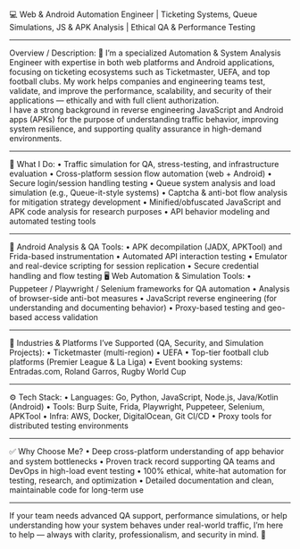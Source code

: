 💻 Web & Android Automation Engineer | Ticketing Systems, Queue Simulations, JS & APK Analysis | Ethical QA & Performance Testing
________________________________________
Overview / Description:
🚀 I’m a specialized Automation & System Analysis Engineer with expertise in both web platforms and Android applications, focusing on ticketing ecosystems such as Ticketmaster, UEFA, and top football clubs. My work helps companies and engineering teams test, validate, and improve the performance, scalability, and security of their applications — ethically and with full client authorization. <br/>
I have a strong background in reverse engineering JavaScript and Android apps (APKs) for the purpose of understanding traffic behavior, improving system resilience, and supporting quality assurance in high-demand environments.
________________________________________
🔧 What I Do:
•	Traffic simulation for QA, stress-testing, and infrastructure evaluation
•	Cross-platform session flow automation (web + Android)
•	Secure login/session handling testing
•	Queue system analysis and load simulation (e.g., Queue-it-style systems)
•	Captcha & anti-bot flow analysis for mitigation strategy development
•	Minified/obfuscated JavaScript and APK code analysis for research purposes
•	API behavior modeling and automated testing tools
________________________________________
📱 Android Analysis & QA Tools:
•	APK decompilation (JADX, APKTool) and Frida-based instrumentation
•	Automated API interaction testing
•	Emulator and real-device scripting for session replication
•	Secure credential handling and flow testing
🖥️ Web Automation & Simulation Tools:
•	Puppeteer / Playwright / Selenium frameworks for QA automation
•	Analysis of browser-side anti-bot measures
•	JavaScript reverse engineering (for understanding and documenting behavior)
•	Proxy-based testing and geo-based access validation
________________________________________
🎯 Industries & Platforms I’ve Supported (QA, Security, and Simulation Projects):
•	Ticketmaster (multi-region)
•	UEFA
•	Top-tier football club platforms (Premier League & La Liga)
•	Event booking systems: Entradas.com, Roland Garros, Rugby World Cup
________________________________________
⚙️ Tech Stack:
•	Languages: Go, Python, JavaScript, Node.js, Java/Kotlin (Android)
•	Tools: Burp Suite, Frida, Playwright, Puppeteer, Selenium, APKTool
•	Infra: AWS, Docker, DigitalOcean, Git CI/CD
•	Proxy tools for distributed testing environments
________________________________________
✅ Why Choose Me?
•	Deep cross-platform understanding of app behavior and system bottlenecks
•	Proven track record supporting QA teams and DevOps in high-load event testing
•	100% ethical, white-hat automation for testing, research, and optimization
•	Detailed documentation and clean, maintainable code for long-term use
________________________________________
If your team needs advanced QA support, performance simulations, or help understanding how your system behaves under real-world traffic, I’m here to help — always with clarity, professionalism, and security in mind. 💼

<!---
ihorsuma/ihorsuma is a ✨ special ✨ repository because its `README.md` (this file) appears on your GitHub profile.
You can click the Preview link to take a look at your changes.
--->
